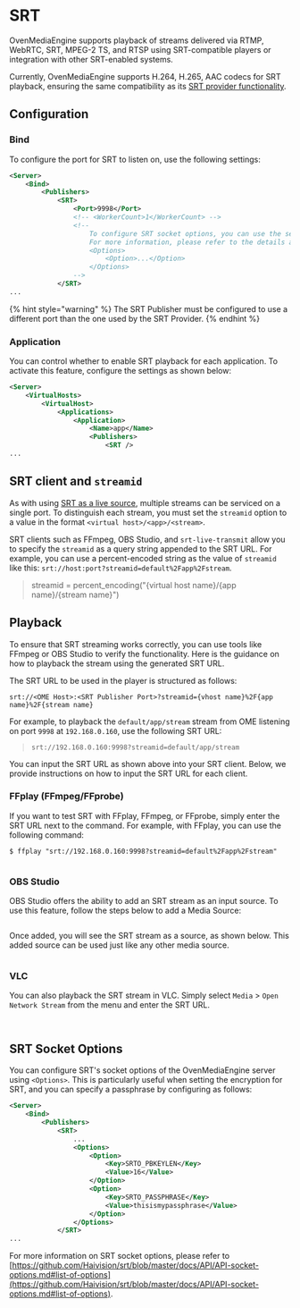 # SRT

OvenMediaEngine supports playback of streams delivered via RTMP, WebRTC, SRT, MPEG-2 TS, and RTSP using SRT-compatible players or integration with other SRT-enabled systems.

Currently, OvenMediaEngine supports H.264, H.265, AAC codecs for SRT playback, ensuring the same compatibility as its [SRT provider functionality](../live-source/srt.md).

## Configuration

### Bind

To configure the port for SRT to listen on, use the following settings:

```xml
<Server>
    <Bind>
        <Publishers>
            <SRT>
                <Port>9998</Port>
                <!-- <WorkerCount>1</WorkerCount> -->
                <!--
                    To configure SRT socket options, you can use the settings shown below.
                    For more information, please refer to the details at the bottom of this document:
                    <Options>
                        <Option>...</Option>
                    </Options>
                -->
            </SRT>
...
```

{% hint style="warning" %}
The SRT Publisher must be configured to use a different port than the one used by the SRT Provider.
{% endhint %}



### Application

You can control whether to enable SRT playback for each application. To activate this feature, configure the settings as shown below:

```xml
<Server>
    <VirtualHosts>
        <VirtualHost>
            <Applications>
                <Application>
                    <Name>app</Name>
                    <Publishers>
                        <SRT />
...
```

## SRT client and `streamid`

As with using [SRT as a live source](../live-source/srt.md#encoders-and-streamid), multiple streams can be serviced on a single port. To distinguish each stream, you must set the `streamid` option to a value in the format `<virtual host>/<app>/<stream>`.

SRT clients such as FFmpeg, OBS Studio, and `srt-live-transmit` allow you to specify the `streamid` as a query string appended to the SRT URL. For example, you can use a percent-encoded string as the value of `streamid` like this: `srt://host:port?streamid=default%2Fapp%2Fstream`.

> streamid = percent\_encoding("{virtual host name}/{app name}/{stream name}")

## Playback

To ensure that SRT streaming works correctly, you can use tools like FFmpeg or OBS Studio to verify the functionality. Here is the guidance on how to playback the stream using the generated SRT URL.

The SRT URL to be used in the player is structured as follows:

```
srt://<OME Host>:<SRT Publisher Port>?streamid={vhost name}%2F{app name}%2F{stream name}
```

For example, to playback the `default/app/stream` stream from OME listening on port `9998` at `192.168.0.160`, use the following SRT URL:

> `srt://192.168.0.160:9998?streamid=default/app/stream`

You can input the SRT URL as shown above into your SRT client. Below, we provide instructions on how to input the SRT URL for each client.

### FFplay (FFmpeg/FFprobe)

If you want to test SRT with FFplay, FFmpeg, or FFprobe, simply enter the SRT URL next to the command. For example, with FFplay, you can use the following command:

```
$ ffplay "srt://192.168.0.160:9998?streamid=default%2Fapp%2Fstream"
```

<figure><img src="../.gitbook/assets/{68CFBC16-D034-47C0-B835-2AF8E2F0475F}.png" alt=""><figcaption></figcaption></figure>

### OBS Studio

OBS Studio offers the ability to add an SRT stream as an input source. To use this feature, follow the steps below to add a Media Source:

<figure><img src="../.gitbook/assets/image (35).png" alt=""><figcaption></figcaption></figure>

Once added, you will see the SRT stream as a source, as shown below. This added source can be used just like any other media source.

<figure><img src="../.gitbook/assets/image (40).png" alt=""><figcaption></figcaption></figure>

### VLC

You can also playback the SRT stream in VLC. Simply select `Media` > `Open Network Stream` from the menu and enter the SRT URL.

<figure><img src="../.gitbook/assets/image (42).png" alt=""><figcaption></figcaption></figure>

<figure><img src="../.gitbook/assets/image (43).png" alt=""><figcaption></figcaption></figure>

## SRT Socket Options

You can configure SRT's socket options of the OvenMediaEngine server using `<Options>`. This is particularly useful when setting the encryption for SRT, and you can specify a passphrase by configuring as follows:

```xml
<Server>
    <Bind>
        <Publishers>
            <SRT>
                ...
                <Options>
                    <Option>
                        <Key>SRTO_PBKEYLEN</Key>
                        <Value>16</Value>
                    </Option>
                    <Option>
                        <Key>SRTO_PASSPHRASE</Key>
                        <Value>thisismypassphrase</Value>
                    </Option>
                </Options>
            </SRT>
...
```

For more information on SRT socket options, please refer to [https://github.com/Haivision/srt/blob/master/docs/API/API-socket-options.md#list-of-options](https://github.com/Haivision/srt/blob/master/docs/API/API-socket-options.md#list-of-options).
